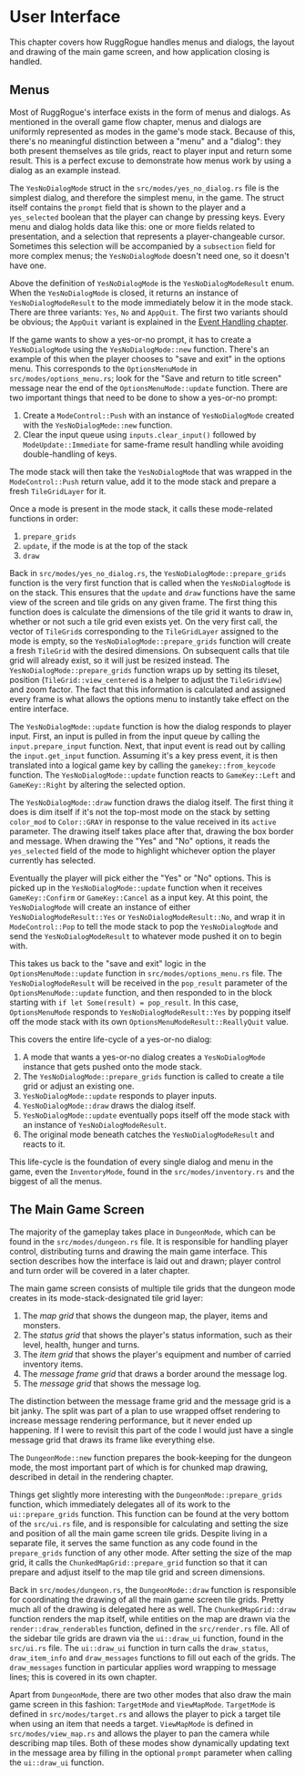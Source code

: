 # User Interface

This chapter covers how RuggRogue handles menus and dialogs, the layout and drawing of the main game screen, and how application closing is handled.

## Menus

Most of RuggRogue's interface exists in the form of menus and dialogs.
As mentioned in the overall game flow chapter, menus and dialogs are uniformly represented as modes in the game's mode stack.
Because of this, there's no meaningful distinction between a "menu" and a "dialog": they both present themselves as tile grids, react to player input and return some result.
This is a perfect excuse to demonstrate how menus work by using a dialog as an example instead.

The `YesNoDialogMode` struct in the `src/modes/yes_no_dialog.rs` file is the simplest dialog, and therefore the simplest menu, in the game.
The struct itself contains the `prompt` field that is shown to the player and a `yes_selected` boolean that the player can change by pressing keys.
Every menu and dialog holds data like this: one or more fields related to presentation, and a selection that represents a player-changeable cursor.
Sometimes this selection will be accompanied by a `subsection` field for more complex menus; the `YesNoDialogMode` doesn't need one, so it doesn't have one.

Above the definition of `YesNoDialogMode` is the `YesNoDialogModeResult` enum.
When the `YesNoDialogMode` is closed, it returns an instance of `YesNoDialogModeResult` to the mode immediately below it in the mode stack.
There are three variants: `Yes`, `No` and `AppQuit`.
The first two variants should be obvious; the `AppQuit` variant is explained in the [Event Handling chapter](event-handling.md#the-appquit-event).

If the game wants to show a yes-or-no prompt, it has to create a `YesNoDialogMode` using the `YesNoDialogMode::new` function.
There's an example of this when the player chooses to "save and exit" in the options menu.
This corresponds to the `OptionsMenuMode` in `src/modes/options_menu.rs`; look for the "Save and return to title screen" message near the end of the `OptionsMenuMode::update` function.
There are two important things that need to be done to show a yes-or-no prompt:

1. Create a `ModeControl::Push` with an instance of `YesNoDialogMode` created with the `YesNoDialogMode::new` function.
2. Clear the input queue using `inputs.clear_input()` followed by `ModeUpdate::Immediate` for same-frame result handling while avoiding double-handling of keys.

The mode stack will then take the `YesNoDialogMode` that was wrapped in the `ModeControl::Push` return value, add it to the mode stack and prepare a fresh `TileGridLayer` for it.

Once a mode is present in the mode stack, it calls these mode-related functions in order:

1. `prepare_grids`
2. `update`, if the mode is at the top of the stack
3. `draw`

Back in `src/modes/yes_no_dialog.rs`, the `YesNoDialogMode::prepare_grids` function is the very first function that is called when the `YesNoDialogMode` is on the stack.
This ensures that the `update` and `draw` functions have the same view of the screen and tile grids on any given frame.
The first thing this function does is calculate the dimensions of the tile grid it wants to draw in, whether or not such a tile grid even exists yet.
On the very first call, the vector of `TileGrid`s corresponding to the `TileGridLayer` assigned to the mode is empty, so the `YesNoDialogMode::prepare_grids` function will create a fresh `TileGrid` with the desired dimensions.
On subsequent calls that tile grid will already exist, so it will just be resized instead.
The `YesNoDialogMode::prepare_grids` function wraps up by setting its tileset, position (`TileGrid::view_centered` is a helper to adjust the `TileGridView`) and zoom factor.
The fact that this information is calculated and assigned every frame is what allows the options menu to instantly take effect on the entire interface.

The `YesNoDialogMode::update` function is how the dialog responds to player input.
First, an input is pulled in from the input queue by calling the `input.prepare_input` function.
Next, that input event is read out by calling the `input.get_input` function.
Assuming it's a key press event, it is then translated into a logical game key by calling the `gamekey::from_keycode` function.
The `YesNoDialogMode::update` function reacts to `GameKey::Left` and `GameKey::Right` by altering the selected option.

The `YesNoDialogMode::draw` function draws the dialog itself.
The first thing it does is dim itself if it's not the top-most mode on the stack by setting `color_mod` to `Color::GRAY` in response to the value received in its `active` parameter.
The drawing itself takes place after that, drawing the box border and message.
When drawing the "Yes" and "No" options, it reads the `yes_selected` field of the mode to highlight whichever option the player currently has selected.

Eventually the player will pick either the "Yes" or "No" options.
This is picked up in the `YesNoDialogMode::update` function when it receives `GameKey::Confirm` or `GameKey::Cancel` as a input key.
At this point, the `YesNoDialogMode` will create an instance of either `YesNoDialogModeResult::Yes` or `YesNoDialogModeResult::No`, and wrap it in `ModeControl::Pop` to tell the mode stack to pop the `YesNoDialogMode` and send the `YesNoDialogModeResult` to whatever mode pushed it on to begin with.

This takes us back to the "save and exit" logic in the `OptionsMenuMode::update` function in `src/modes/options_menu.rs` file.
The `YesNoDialogModeResult` will be received in the `pop_result` parameter of the `OptionsMenuMode::update` function, and then responded to in the block starting with `if let Some(result) = pop_result`.
In this case, `OptionsMenuMode` responds to `YesNoDialogModeResult::Yes` by popping itself off the mode stack with its own `OptionsMenuModeResult::ReallyQuit` value.

This covers the entire life-cycle of a yes-or-no dialog:

1. A mode that wants a yes-or-no dialog creates a `YesNoDialogMode` instance that gets pushed onto the mode stack.
2. The `YesNoDialogMode::prepare_grids` function is called to create a tile grid or adjust an existing one.
3. `YesNoDialogMode::update` responds to player inputs.
4. `YesNoDialogMode::draw` draws the dialog itself.
5. `YesNoDialogMode::update` eventually pops itself off the mode stack with an instance of `YesNoDialogModeResult`.
6. The original mode beneath catches the `YesNoDialogModeResult` and reacts to it.

This life-cycle is the foundation of every single dialog and menu in the game, even the `InventoryMode`, found in the `src/modes/inventory.rs` and the biggest of all the menus.

## The Main Game Screen

The majority of the gameplay takes place in `DungeonMode`, which can be found in the `src/modes/dungeon.rs` file.
It is responsible for handling player control, distributing turns and drawing the main game interface.
This section describes how the interface is laid out and drawn; player control and turn order will be covered in a later chapter.

The main game screen consists of multiple tile grids that the dungeon mode creates in its mode-stack-designated tile grid layer:

1. The *map grid* that shows the dungeon map, the player, items and monsters.
2. The *status grid* that shows the player's status information, such as their level, health, hunger and turns.
3. The *item grid* that shows the player's equipment and number of carried inventory items.
4. The *message frame grid* that draws a border around the message log.
5. The *message grid* that shows the message log.

The distinction between the message frame grid and the message grid is a bit janky.
The split was part of a plan to use wrapped offset rendering to increase message rendering performance, but it never ended up happening.
If I were to revisit this part of the code I would just have a single message grid that draws its frame like everything else.

The `DungeonMode::new` function prepares the book-keeping for the dungeon mode, the most important part of which is for chunked map drawing, described in detail in the rendering chapter.

Things get slightly more interesting with the `DungeonMode::prepare_grids` function, which immediately delegates all of its work to the `ui::prepare_grids` function.
This function can be found at the very bottom of the `src/ui.rs` file, and is responsible for calculating and setting the size and position of all the main game screen tile grids.
Despite living in a separate file, it serves the same function as any code found in the `prepare_grids` function of any other mode.
After setting the size of the map grid, it calls the `ChunkedMapGrid::prepare_grid` function so that it can prepare and adjust itself to the map tile grid and screen dimensions.

Back in `src/modes/dungeon.rs`, the `DungeonMode::draw` function is responsible for coordinating the drawing of all the main game screen tile grids.
Pretty much all of the drawing is delegated here as well.
The `ChunkedMapGrid::draw` function renders the map itself, while entities on the map are drawn via the `render::draw_renderables` function, defined in the `src/render.rs` file.
All of the sidebar tile grids are drawn via the `ui::draw_ui` function, found in the `src/ui.rs` file.
The `ui::draw_ui` function in turn calls the `draw_status`, `draw_item_info` and `draw_messages` functions to fill out each of the grids.
The `draw_messages` function in particular applies word wrapping to message lines; this is covered in its own chapter.

Apart from `DungeonMode`, there are two other modes that also draw the main game screen in this fashion: `TargetMode` and `ViewMapMode`.
`TargetMode` is defined in `src/modes/target.rs` and allows the player to pick a target tile when using an item that needs a target.
`ViewMapMode` is defined in `src/modes/view_map.rs` and allows the player to pan the camera while describing map tiles.
Both of these modes show dynamically updating text in the message area by filling in the optional `prompt` parameter when calling the `ui::draw_ui` function.
